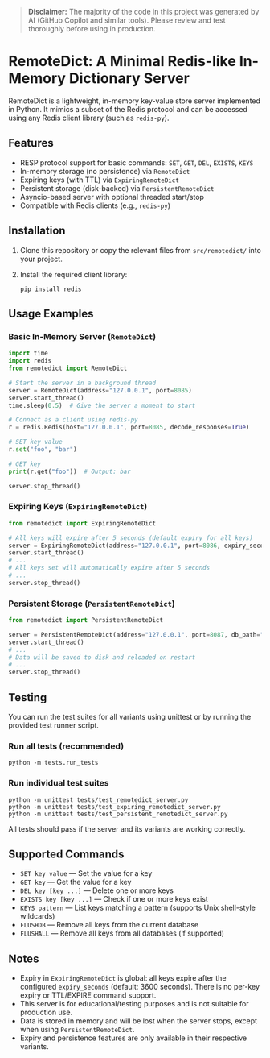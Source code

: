 > **Disclaimer:** The majority of the code in this project was generated by AI (GitHub Copilot and similar tools). Please review and test thoroughly before using in production.

# RemoteDict: A Minimal Redis-like In-Memory Dictionary Server

RemoteDict is a lightweight, in-memory key-value store server implemented in Python. It mimics a subset of the Redis protocol and can be accessed using any Redis client library (such as `redis-py`).

## Features
- RESP protocol support for basic commands: `SET`, `GET`, `DEL`, `EXISTS`, `KEYS`
- In-memory storage (no persistence) via `RemoteDict`
- Expiring keys (with TTL) via `ExpiringRemoteDict`
- Persistent storage (disk-backed) via `PersistentRemoteDict`
- Asyncio-based server with optional threaded start/stop
- Compatible with Redis clients (e.g., `redis-py`)

## Installation
1. Clone this repository or copy the relevant files from `src/remotedict/` into your project.
2. Install the required client library:
   
   ```shell
   pip install redis
   ```

## Usage Examples

### Basic In-Memory Server (`RemoteDict`)
```python
import time
import redis
from remotedict import RemoteDict

# Start the server in a background thread
server = RemoteDict(address="127.0.0.1", port=8085)
server.start_thread()
time.sleep(0.5)  # Give the server a moment to start

# Connect as a client using redis-py
r = redis.Redis(host="127.0.0.1", port=8085, decode_responses=True)

# SET key value
r.set("foo", "bar")

# GET key
print(r.get("foo"))  # Output: bar

server.stop_thread()
```

### Expiring Keys (`ExpiringRemoteDict`)
```python
from remotedict import ExpiringRemoteDict

# All keys will expire after 5 seconds (default expiry for all keys)
server = ExpiringRemoteDict(address="127.0.0.1", port=8086, expiry_seconds=5)
server.start_thread()
# ...
# All keys set will automatically expire after 5 seconds
# ...
server.stop_thread()
```

### Persistent Storage (`PersistentRemoteDict`)
```python
from remotedict import PersistentRemoteDict

server = PersistentRemoteDict(address="127.0.0.1", port=8087, db_path="./mydb.json")
server.start_thread()
# ...
# Data will be saved to disk and reloaded on restart
# ...
server.stop_thread()
```

## Testing
You can run the test suites for all variants using unittest or by running the provided test runner script.

### Run all tests (recommended)
```shell
python -m tests.run_tests
```

### Run individual test suites
```shell
python -m unittest tests/test_remotedict_server.py
python -m unittest tests/test_expiring_remotedict_server.py
python -m unittest tests/test_persistent_remotedict_server.py
```

All tests should pass if the server and its variants are working correctly.

## Supported Commands
- `SET key value` — Set the value for a key
- `GET key` — Get the value for a key
- `DEL key [key ...]` — Delete one or more keys
- `EXISTS key [key ...]` — Check if one or more keys exist
- `KEYS pattern` — List keys matching a pattern (supports Unix shell-style wildcards)
- `FLUSHDB` — Remove all keys from the current database
- `FLUSHALL` — Remove all keys from all databases (if supported)

## Notes
- Expiry in `ExpiringRemoteDict` is global: all keys expire after the configured `expiry_seconds` (default: 3600 seconds). There is no per-key expiry or TTL/EXPIRE command support.
- This server is for educational/testing purposes and is not suitable for production use.
- Data is stored in memory and will be lost when the server stops, except when using `PersistentRemoteDict`.
- Expiry and persistence features are only available in their respective variants.
